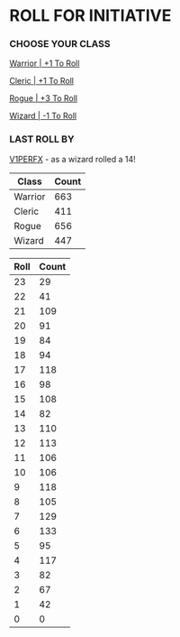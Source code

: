# ROLL FOR INITIATIVE
### CHOOSE YOUR CLASS

[Warrior | +1 To Roll](https://github.com/benjaminsampica/benjaminsampica/issues/new?title=roll%7Cwarrior&body=Just+click+%27Submit+new+issue%27.)

[Cleric | +1 To Roll](https://github.com/benjaminsampica/benjaminsampica/issues/new?title=roll%7Ccleric&body=Just+click+%27Submit+new+issue%27.)

[Rogue | +3 To Roll](https://github.com/benjaminsampica/benjaminsampica/issues/new?title=roll%7Crogue&body=Just+click+%27Submit+new+issue%27.)

[Wizard | -1 To Roll](https://github.com/benjaminsampica/benjaminsampica/issues/new?title=roll%7Cwizard&body=Just+click+%27Submit+new+issue%27.)
### LAST ROLL BY
[V1PERFX](https://www.github.com/V1PERFX) - as a wizard rolled a 14!

|Class|Count|
|-|-|
|Warrior|663|
|Cleric|411|
|Rogue|656|
|Wizard|447|

|Roll|Count|
|-|-|
|23|29
|22|41
|21|109
|20|91
|19|84
|18|94
|17|118
|16|98
|15|108
|14|82
|13|110
|12|113
|11|106
|10|106
|9|118
|8|105
|7|129
|6|133
|5|95
|4|117
|3|82
|2|67
|1|42
|0|0
